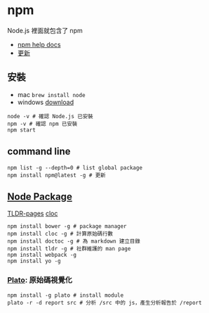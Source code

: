 # npm

Node.js 裡面就包含了 npm

- [npm help docs](https://docs.npmjs.com/)
- [更新](https://www.npmjs.com/get-npm)

## 安裝

- mac `brew install node`
- windows [download](https://nodejs.org/en/download/)

```shell
node -v # 確認 Node.js 已安裝
npm -v # 確認 npm 已安裝
npm start
```

## command line

```=shell
npm list -g --depth=0 # list global package
npm install npm@latest -g # 更新
```

## [Node Package](https://www.npmjs.com/)

[TLDR-pages](https://www.npmjs.com/package/tldr)
[cloc](https://www.npmjs.com/package/cloc)

```shell
npm install bower -g # package manager
npm install cloc -g # 計算原始碼行數
npm install doctoc -g # 為 markdown 建立目錄
npm install tldr -g # 社群維護的 man page
npm install webpack -g
npm install yo -g
```

### [Plato](https://github.com/es-analysis/plato): 原始碼視覺化

```shell
npm install -g plato # install module
plato -r -d report src # 分析 /src 中的 js，產生分析報告於 /report
```